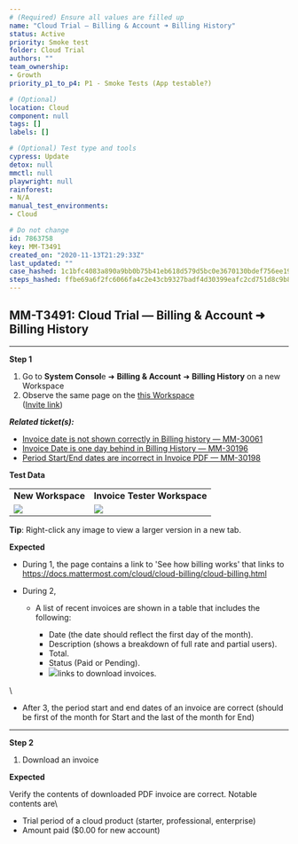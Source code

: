 ```yaml
---
# (Required) Ensure all values are filled up
name: "Cloud Trial — Billing & Account ➜ Billing History"
status: Active
priority: Smoke test
folder: Cloud Trial
authors: ""
team_ownership: 
- Growth
priority_p1_to_p4: P1 - Smoke Tests (App testable?)

# (Optional)
location: Cloud
component: null
tags: []
labels: []

# (Optional) Test type and tools
cypress: Update
detox: null
mmctl: null
playwright: null
rainforest: 
- N/A
manual_test_environments: 
- Cloud

# Do not change
id: 7863758
key: MM-T3491
created_on: "2020-11-13T21:29:33Z"
last_updated: ""
case_hashed: 1c1bfc4083a890a9bb0b75b41eb618d579d5bc0e3670130bdef756ee19cb475e2bbf435eca8eb332d0d7a257ae6bdfbf
steps_hashed: ffbe69a6f2fc6066fa4c2e43cb9327badf4d30399eafc2cd751d8c9b8a12b02e5e020e1771da5b1adc0e1cdd9383b4f1
---
```


<!-- (Auto-generated) Based on frontmatter's "key" and "name" -->

## MM-T3491: Cloud Trial — Billing & Account ➜ Billing History

---

**Step 1**

1. Go to **System Consol**e ➜ **Billing & Account** ➜ **Billing History** on a new Workspace
2. Observe the same page on the [this Workspace](https://cloud-november-24.test.mattermost.cloud/admin_console/billing/subscription)
   \
   ([Invite link](https://cloud-november-24.test.mattermost.cloud/signup_user_complete/?id=i7ydgppcxi8jzp5h3b9otoyfbe))

_**Related ticket(s):**_

- [Invoice date is not shown correctly in Billing history — MM-30061](https://mattermost.atlassian.net/browse/MM-30061)
- [Invoice Date is one day behind in Billing History — MM-30196](https://mattermost.atlassian.net/browse/MM-30196)
- [Period Start/End dates are incorrect in Invoice PDF — MM-30198](https://mattermost.atlassian.net/browse/MM-30198)

**Test Data**

|                                                                                                                                                                                                      |                                                                                                                                                                                                      |
| ---------------------------------------------------------------------------------------------------------------------------------------------------------------------------------------------------- | ---------------------------------------------------------------------------------------------------------------------------------------------------------------------------------------------------- |
| **New Workspace**                                                                                                                                                                                    | **Invoice Tester Workspace**                                                                                                                                                                         |
| ![](https://smartbear-tm4j-prod-us-west-2-attachment-rich-text.s3.us-west-2.amazonaws.com/embedded-f3277290f945470c4add5d21ef3dc7ca7b74388fc7152bfb6b99ae58c66a95a8-1605303302458-1605303302458.png) | ![](https://smartbear-tm4j-prod-us-west-2-attachment-rich-text.s3.us-west-2.amazonaws.com/embedded-f3277290f945470c4add5d21ef3dc7ca7b74388fc7152bfb6b99ae58c66a95a8-1605303345052-1605303345052.png) |

**Tip**: Right-click any image to view a larger version in a new tab.

**Expected**

- During 1, the page contains a link to 'See how billing works' that links to <https://docs.mattermost.com/cloud/cloud-billing/cloud-billing.html>

- During 2,

  - A list of recent invoices are shown in a table that includes the following:

    - Date (the date should reflect the first day of the month).
    - Description (shows a breakdown of full rate and partial users).
    - Total.
    - Status (Paid or Pending).
    - ![](https://smartbear-tm4j-prod-us-west-2-attachment-rich-text.s3.us-west-2.amazonaws.com/embedded-f3277290f945470c4add5d21ef3dc7ca7b74388fc7152bfb6b99ae58c66a95a8-1605304175602-1605304175602.png)links to download invoices.

\\

- After 3, the period start and end dates of an invoice are correct (should be first of the month for Start and the last of the month for End)

---

**Step 2**

1. Download an invoice

**Expected**

Verify the contents of downloaded PDF invoice are correct. Notable contents are\\

- Trial period of a cloud product (starter, professional, enterprise)
- Amount paid ($0.00 for new account)
